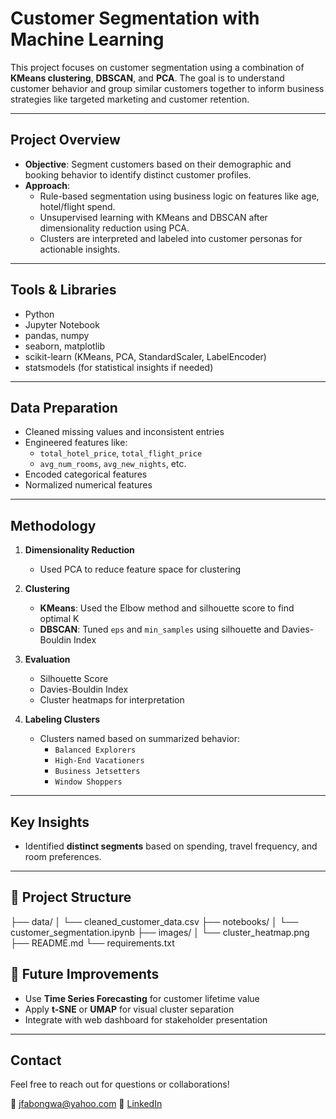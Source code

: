 #  Customer Segmentation with Machine Learning

This project focuses on customer segmentation using a combination of **KMeans clustering**, **DBSCAN**, and **PCA**. The goal is to understand customer behavior and group similar customers together to inform business strategies like targeted marketing and customer retention.

---

## Project Overview

- **Objective**: Segment customers based on their demographic and booking behavior to identify distinct customer profiles.
- **Approach**: 
  - Rule-based segmentation using business logic on features like age, hotel/flight spend.
  - Unsupervised learning with KMeans and DBSCAN after dimensionality reduction using PCA.
  - Clusters are interpreted and labeled into customer personas for actionable insights.

---

## Tools & Libraries

- Python
- Jupyter Notebook
- pandas, numpy
- seaborn, matplotlib
- scikit-learn (KMeans, PCA, StandardScaler, LabelEncoder)
- statsmodels (for statistical insights if needed)

---

## Data Preparation

- Cleaned missing values and inconsistent entries
- Engineered features like:
  - `total_hotel_price`, `total_flight_price`
  - `avg_num_rooms`, `avg_new_nights`, etc.
- Encoded categorical features
- Normalized numerical features

---

## Methodology

1. **Dimensionality Reduction**
   - Used PCA to reduce feature space for clustering

2. **Clustering**
   - **KMeans**: Used the Elbow method and silhouette score to find optimal K
   - **DBSCAN**: Tuned `eps` and `min_samples` using silhouette and Davies-Bouldin Index

3. **Evaluation**
   - Silhouette Score
   - Davies-Bouldin Index
   - Cluster heatmaps for interpretation

4. **Labeling Clusters**
   - Clusters named based on summarized behavior:
     - `Balanced Explorers`
     - `High-End Vacationers`
     - `Business Jetsetters`
     - `Window Shoppers`

---

## Key Insights

- Identified **distinct segments** based on spending, travel frequency, and room preferences.

---

## 📁 Project Structure
├── data/
│ └── cleaned_customer_data.csv
├── notebooks/
│ └── customer_segmentation.ipynb
├── images/
│ └── cluster_heatmap.png
├── README.md
└── requirements.txt

## 🚀 Future Improvements

- Use **Time Series Forecasting** for customer lifetime value
- Apply **t-SNE** or **UMAP** for visual cluster separation
- Integrate with web dashboard for stakeholder presentation

---

## Contact

Feel free to reach out for questions or collaborations!

📧 jfabongwa@yahoo.com
🔗 [LinkedIn](https://www.linkedin.com/in/julius-abongwa-82235756/)
